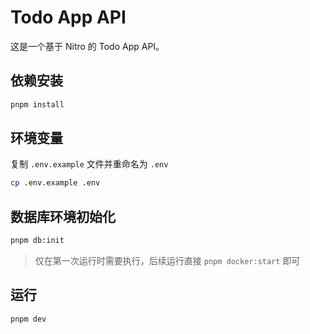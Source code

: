 # Todo App API

这是一个基于 Nitro 的 Todo App API。

## 依赖安装

```bash
pnpm install
```

## 环境变量

复制 `.env.example` 文件并重命名为 `.env`

```bash
cp .env.example .env
```

## 数据库环境初始化

```bash
pnpm db:init
```

> 仅在第一次运行时需要执行，后续运行直接 `pnpm docker:start` 即可

## 运行

```bash
pnpm dev
```
